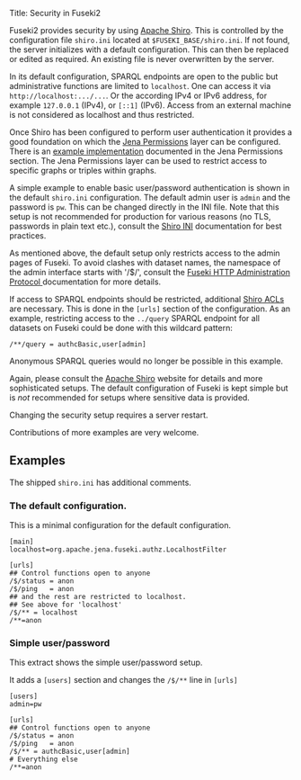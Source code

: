 Title: Security in Fuseki2

Fuseki2 provides security by using  [Apache Shiro](http://shiro.apache.org/).
This is controlled by the configuration file `shiro.ini` located at
`$FUSEKI_BASE/shiro.ini`. If not found, the server initializes with a default
configuration. This can then be replaced or edited as required. An existing file
is never overwritten by the server.

In its default configuration, SPARQL endpoints are open to the public but
administrative functions are limited to `localhost`. One can access it via
`http://localhost:.../...`. Or the according IPv4 or IPv6 address, for example
`127.0.0.1` (IPv4), or `[::1]` (IPv6). Access from an external machine is not
considered as localhost and thus restricted.

Once Shiro has been configured to perform user authentication it provides  a
good foundation on which the [Jena Permissions](../permissions/) layer can be
configured. There is an [example implementation](../permissions/example.html)
documented in the Jena Permissions section. The Jena Permissions layer can be
used to restrict access to specific graphs or triples within graphs.

A simple example to enable basic user/password authentication is shown in the
default `shiro.ini` configuration. The default admin user is `admin` and the
password is `pw`. This can be changed directly in the INI file. Note that this
setup is not recommended for production for various reasons  (no TLS, passwords
in plain text etc.), consult the [Shiro
INI](https://shiro.apache.org/configuration.html#Configuration-INISections)
documentation for best practices.

As mentioned above, the default setup only restricts access to the admin pages
of Fuseki. To avoid clashes with dataset names, the namespace of the admin
interface starts with '/$/', consult the [Fuseki HTTP Administration Protocol
](../fuseki2/fuseki-server-protocol.html) documentation for more details.

If access to SPARQL endpoints should be restricted, additional [Shiro
ACLs](https://shiro.apache.org/web.html#Web-WebINIconfiguration) are necessary.
This is done in the `[urls]` section of the configuration. As an example,
restricting access to the `../query` SPARQL endpoint for all datasets on Fuseki
could be done with this wildcard pattern:

`/**/query = authcBasic,user[admin]`

Anonymous SPARQL queries would no longer be possible in this example.

Again, please consult the [Apache Shiro](https://shiro.apache.org/) website for
details and more sophisticated setups. The default configuration of Fuseki is
kept simple but is *not* recommended for setups where sensitive data is
provided.

Changing the security setup requires a server restart.

Contributions of more examples are very welcome.

## Examples

The shipped `shiro.ini` has additional comments.

### The default configuration.

This is a minimal configuration for the default configuration.

    [main]
    localhost=org.apache.jena.fuseki.authz.LocalhostFilter

    [urls]
    ## Control functions open to anyone
    /$/status = anon
    /$/ping   = anon
    ## and the rest are restricted to localhost.
    ## See above for 'localhost'
    /$/** = localhost
    /**=anon

### Simple user/password

This extract shows the simple user/password setup.

It adds a `[users]` section and changes the `/$/**` line in `[urls]`

    [users]
    admin=pw

    [urls]
    ## Control functions open to anyone
    /$/status = anon
    /$/ping   = anon
    /$/** = authcBasic,user[admin]
    # Everything else
    /**=anon
    


